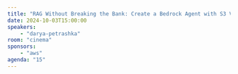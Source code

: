 ```yaml
---
title: "RAG Without Breaking the Bank: Create a Bedrock Agent with S3 Vector-Powered Knowledge Bases"
date: 2024-10-03T15:00:00
speakers:
    - "darya-petrashka"
room: "cinema"
sponsors: 
    - "aws"
agenda: "15"
---
```

